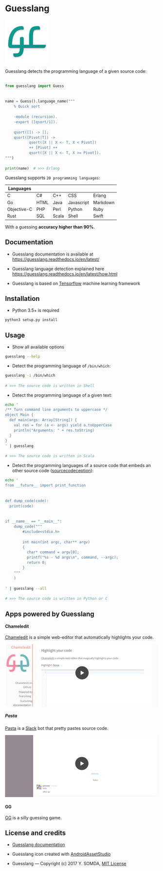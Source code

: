 # Guesslang

![Chameledit](docs/_static/images/guesslang-small.png)

Guesslang detects the programming language of a given source code:

``` python

from guesslang import Guess


name = Guess().language_name("""
    % Quick sort

  	-module (recursion).
  	-export ([qsort/1]).

  	qsort([]) -> [];
  	qsort([Pivot|T]) ->
  	       qsort([X || X <- T, X < Pivot])
  	       ++ [Pivot] ++
  	       qsort([X || X <- T, X >= Pivot]).
""")

print(name)  # >>> Erlang
```

Guesslang supports `20 programming languages`:

| Languages   |             |             |             |             |
|-------------|-------------|-------------|-------------|-------------|
| C           | C#          | C++         | CSS         | Erlang      |
| Go          | HTML        | Java        | Javascript  | Markdown    |
| Objective-C | PHP         | Perl        | Python      | Ruby        |
| Rust        | SQL         | Scala       | Shell       | Swift       |

With a guessing **accuracy higher than 90%**.

## Documentation

* Guesslang documentation is available at
  https://guesslang.readthedocs.io/en/latest/

* Guesslang language detection explained here
  https://guesslang.readthedocs.io/en/latest/how.html

* Guesslang is based on [Tensorflow](https://github.com/tensorflow/tensorflow)
  machine learning framework

## Installation

* Python 3.5+ is required

```bash
python3 setup.py install
```

## Usage

* Show all available options

```bash
guesslang --help
```

* Detect the programming language of ``/bin/which``:

```bash
guesslang -i /bin/which

# >>> The source code is written in Shell
```

* Detect the programming language of a given text:

```bash
echo '
/** Turn command line arguments to uppercase */
object Main {
  def main(args: Array[String]) {
    val res = for (a <- args) yield a.toUpperCase
    println("Arguments: " + res.toString)
  }
}
' | guesslang

# >>> The source code is written in Scala
```

* Detect the programming languages of a source code that embeds
  an other source code ([sourcecodeception](http://explosm.net/comics/1605/)):

```bash
echo '
from __future__ import print_function


def dump_code(code):
  print(code)


if __name__ == "__main__":
    dump_code("""
        #include<stdio.h>

        int main(int argc, char** argv)
        {
          char* command = argv[0];
          printf("%s - %d args\n", command, --argc);
          return 0;
        }
    """
    )

' | guesslang --all

# >>> The source code is written in Python or C
```

## Apps powered by Guesslang

#### Chameledit

[Chameledit](https://github.com/yoeo/chameledit) is a simple web-editor
that automatically highlights your code.

<a href="http://guesslang.readthedocs.io/en/latest/_static/videos/chameledit.webm">
  <img src="docs/_static/images/chameledit.png"  alt="Pasta chameledit_" />
</a>

##### Pasta

[Pasta](https://github.com/yoeo/pasta) is a [Slack](https://slack.com) bot
that pretty pastes source code.

<a href="http://guesslang.readthedocs.io/en/latest/_static/videos/pasta.webm">
  <img src="docs/_static/images/pasta.png" alt="Pasta preview_"/>
</a>

#### GG

[GG](https://github.com/yoeo/gg) is a silly guessing game.


## License and credits

* [Guesslang documentation](https://guesslang.readthedocs.io/en/latest/)

* Guesslang icon created with
  [AndroidAssetStudio](https://github.com/romannurik/AndroidAssetStudio)

* Guesslang — Copyright (c) 2017 Y. SOMDA, [MIT License](LICENSE)
